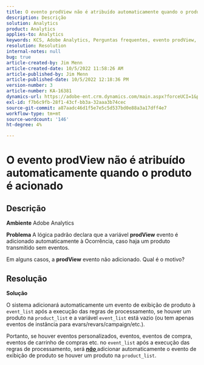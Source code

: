 ```yaml
---
title: O evento prodView não é atribuído automaticamente quando o produto é acionado
description: Descrição
solution: Analytics
product: Analytics
applies-to: Analytics
keywords: KCS, Adobe Analytics, Perguntas frequentes, evento prodView, não atribuído automaticamente, produto, acionado
resolution: Resolution
internal-notes: null
bug: true
article-created-by: Jim Menn
article-created-date: 10/5/2022 11:58:26 AM
article-published-by: Jim Menn
article-published-date: 10/5/2022 12:18:36 PM
version-number: 3
article-number: KA-16381
dynamics-url: https://adobe-ent.crm.dynamics.com/main.aspx?forceUCI=1&pagetype=entityrecord&etn=knowledgearticle&id=43d0a503-a544-ed11-bba1-000d3a3064b8
exl-id: f7b6c9fb-28f1-43cf-bb3a-32aaa3b74cec
source-git-commit: a87aadc46d1f5e7e5c5d537bd0e88a3a17dff4e7
workflow-type: tm+mt
source-wordcount: '146'
ht-degree: 4%

---
```


# O evento prodView não é atribuído automaticamente quando o produto é acionado

## Descrição


<b>Ambiente</b>
Adobe Analytics

<b>Problema</b>
A lógica padrão declara que a variável <b>prodView</b> evento é adicionado automaticamente à Ocorrência, caso haja um produto transmitido sem eventos.

Em alguns casos, a <b>prodView</b> evento não adicionado. Qual é o motivo?


## Resolução


<b>Solução</b>

O sistema adicionará automaticamente um evento de exibição de produto à `event_list` após a execução das regras de processamento, se houver um produto na `product_list` e a variável `event_list` está vazio (ou tem apenas eventos de instância para evars/revars/campaign/etc.).

Portanto, se houver eventos personalizados, eventos, eventos de compra, eventos de carrinho de compras etc. no `event_list` após a execução das regras de processamento, será <u><em><b>não </b></em></u>adicionar automaticamente o evento de exibição de produto se houver um produto na `product_list`.
